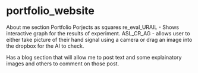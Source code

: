 # portfolio_website

About me section
Portfolio Porjects as squares
  re_eval_URAIL - Shows interactive graph for the results of experiment. 
  ASL_CR_AG - allows user to either take picture of their hand signal using a camera or drag an image into the dropbox for the AI to check. 
  
  

Has a blog section that will allow me to post text and some explainatory images and others to comment on those post. 
